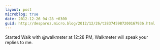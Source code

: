 ```yaml
---
layout: post
microblog: true
date: 2012-12-26 04:28 +0300
guid: http://desparoz.micro.blog/2012/12/26/t283745987200167936.html
---
```

Started Walk with @walkmeter at 12:28 PM, Walkmeter will speak your replies to me.
